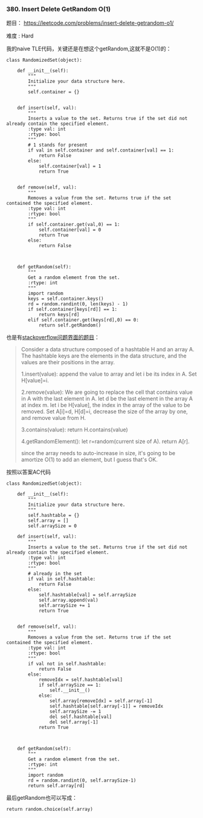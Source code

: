 ### 380. Insert Delete GetRandom O(1)



题目： 
<https://leetcode.com/problems/insert-delete-getrandom-o1/>



难度 : Hard



我的naive TLE代码，关键还是在想这个getRandom,这就不是O(1)的：



```
class RandomizedSet(object):

    def __init__(self):
        """
        Initialize your data structure here.
        """
        self.container = {}
        

    def insert(self, val):
        """
        Inserts a value to the set. Returns true if the set did not already contain the specified element.
        :type val: int
        :rtype: bool
        """
        # 1 stands for present
        if val in self.container and self.container[val] == 1:
            return False
        else:
            self.container[val] = 1
            return True
        

    def remove(self, val):
        """
        Removes a value from the set. Returns true if the set contained the specified element.
        :type val: int
        :rtype: bool
        """
        if self.container.get(val,0) == 1:
            self.container[val] = 0
            return True
        else:
            return False

        

    def getRandom(self):
        """
        Get a random element from the set.
        :rtype: int
        """
        import random
        keys = self.container.keys()
        rd = random.randint(0, len(keys) - 1)
        if self.container[keys[rd]] == 1:
            return keys[rd]
        elif self.container.get(keys[rd],0) == 0:
            return self.getRandom()
```



也是有[stackoverflow问题界面的题目](http://stackoverflow.com/questions/5682218/data-structure-insert-remove-contains-get-random-element-all-at-o1#comment18171331_5684892)：

> Consider a data structure composed of a hashtable H and an array A. The hashtable keys are the elements in the data structure, and the values are their positions in the array.
>
> 1.insert(value): append the value to array and let i be its index in A. Set H[value]=i.
>
> 2.remove(value): We are going to replace the cell that contains value in A with the last element in A. let d be the last element in the array A at index m. let i be H[value], the index in the array of the value to be removed. Set A[i]=d, H[d]=i, decrease the size of the array by one, and remove value from H.
>
> 3.contains(value): return H.contains(value)
>
> 4.getRandomElement(): let r=random(current size of A). return A[r].
>
> 
>
> since the array needs to auto-increase in size, it's going to be amortize O(1) to add an element, but I guess that's OK.





按照以答案AC代码

```
class RandomizedSet(object):

    def __init__(self):
        """
        Initialize your data structure here.
        """
        self.hashtable = {}
        self.array = []
        self.arraySize = 0

    def insert(self, val):
        """
        Inserts a value to the set. Returns true if the set did not already contain the specified element.
        :type val: int
        :rtype: bool
        """
        # already in the set
        if val in self.hashtable:
            return False
        else:
            self.hashtable[val] = self.arraySize
            self.array.append(val)
            self.arraySize += 1
            return True


    def remove(self, val):
        """
        Removes a value from the set. Returns true if the set contained the specified element.
        :type val: int
        :rtype: bool
        """
        if val not in self.hashtable:
            return False
        else:
            removeIdx = self.hashtable[val]
            if self.arraySize == 1:
                self.__init__()
            else:
                self.array[removeIdx] = self.array[-1]
                self.hashtable[self.array[-1]] = removeIdx
                self.arraySize -= 1
                del self.hashtable[val]
                del self.array[-1]
            return True

        

    def getRandom(self):
        """
        Get a random element from the set.
        :rtype: int
        """
        import random
        rd = random.randint(0, self.arraySize-1)
        return self.array[rd]
```





最后getRandom也可以写成：

`return random.choice(self.array)`